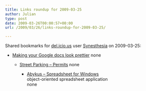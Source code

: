 ```yaml
---
title: Links roundup for 2009-03-25
author: Julian
type: post
date: 2009-03-26T00:00:57+00:00
url: /2009/03/26/links-roundup-for-2009-03-25/

---
```

Shared bookmarks for [del.icio.us][1] user [Synesthesia][2] on 2009-03-25:

  * [Making your Google docs look prettier][3] 
    none</li> 
    
      * [Street Parking &#8211; Permits][4] 
        none</li> 
        
          * [Abykus &#8211; Spreadsheet for Windows][5]  
            object-oriented spreadsheet application  
            none</ul>

 [1]: https://del.icio.us/
 [2]: https://del.icio.us/synesthesia
 [3]: https://www.statusq.org/archives/2009/03/25/2150
 [4]: https://www.islington.gov.uk/Transport/RoadsAndParking/Parking/street_parking_permits.asp
 [5]: https://www.abykus.com/index.html